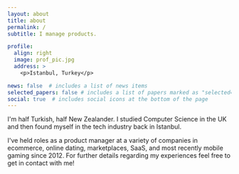 ```yaml
---
layout: about
title: about
permalink: /
subtitle: I manage products.

profile:
  align: right
  image: prof_pic.jpg
  address: >
    <p>Istanbul, Turkey</p>

news: false  # includes a list of news items
selected_papers: false # includes a list of papers marked as "selected={true}"
social: true  # includes social icons at the bottom of the page
---
```


I'm half Turkish, half New Zealander. I studied Computer Science in the UK and then found myself in the tech industry back in Istanbul.

I've held roles as a product manager at a variety of companies in ecommerce, online dating, marketplaces, SaaS, and most recently mobile gaming since 2012. For further details regarding my experiences feel free to get in contact with me!
